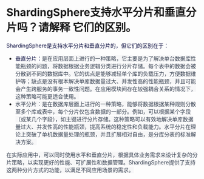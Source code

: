 # ShardingSphere支持水平分片和垂直分片吗？请解释 它们的区别。

<font style="color:rgb(5, 7, 59);">ShardingSphere是支持水平分片和垂直分片的，但它们的区别在于：</font>

+ <font style="color:rgb(5, 7, 59);">垂直分片：</font><font style="color:rgb(55, 65, 81);background-color:rgb(247, 247, 248);">是在应用层面上进行的一种策略，它主要是为了解决单台数据库性能瓶颈的问题，将数据根据业务逻辑分类进行分片存储。每个表中的数据会被分散到不同的数据库中。它的优点是能够减轻单个库的负载压力，方便数据维护等；缺点是没有根本解决单库数据量过大、并发性高的性能瓶颈，并且可能会产生跨服务的事务一致性问题。在应用模块间存在较强耦合关系的情况下，这种策略可能更适合使用。</font>
+ <font style="color:rgb(55, 65, 81);background-color:rgb(247, 247, 248);">水平分片：是在数据库层面上进行的一种策略，能够将数据根据某种规则分散至多个库或表中，每个分片仅包含数据的一部分。例如，可以根据某个字段（或某几个字段），如主键进行分片存储。这种策略可以有效地解决单库数据量过大、并发性高的性能瓶颈，提高系统的稳定性和负载能力。水平分片在理论上突破了单机数据量处理的瓶颈，并且扩展相对自由，是分库分表的标准解决方案。</font>

<font style="color:rgb(55, 65, 81);background-color:rgb(247, 247, 248);">在实际应用中，可以同时使用水平和垂直分片，根据具体业务需求来设计复杂的分片策略，以实现更好的性能、可扩展性和数据管理。ShardingSphere提供了支持这两种分片方式的功能，以满足不同应用场景的需求。</font>


